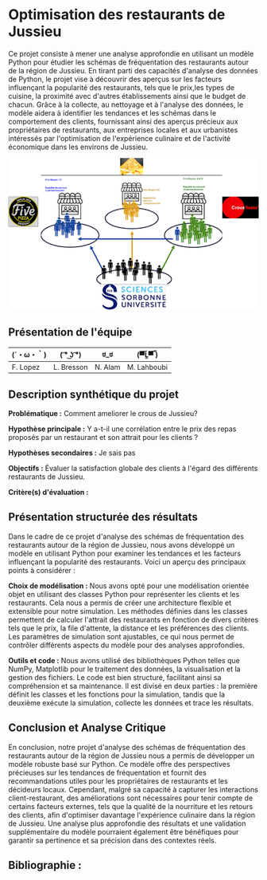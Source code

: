 # Optimisation des restaurants de Jussieu

Ce projet consiste à mener une analyse approfondie en utilisant un modèle Python pour étudier les schémas de fréquentation des restaurants autour de la région de Jussieu. En tirant parti des capacités d'analyse des données de Python, le projet vise à découvrir des aperçus sur les facteurs influençant la popularité des restaurants, tels que le prix,les types de cuisine, la proximité avec d'autres établissements ainsi que le budget de chacun. Grâce à la collecte, au nettoyage et à l'analyse des données, le modèle aidera à identifier les tendances et les schémas dans le comportement des clients, fournissant ainsi des aperçus précieux aux propriétaires de restaurants, aux entreprises locales et aux urbanistes intéressés par l'optimisation de l'expérience culinaire et de l'activité économique dans les environs de Jussieu.

<p align="center">
  <img width="700"  src="./images/modele.png">
</p>

## Présentation de l'équipe

|(´・ω・｀)| ( ͡° ͜ʖ ͡°) | ಠ_ಠ | (▀̿Ĺ̯▀̿ ̿) |
|-----|--|--|--|
| F. Lopez| L. Bresson | N. Alam  | M. Lahboubi  |


## Description synthétique du projet

**Problématique :**
Comment ameliorer le crous de Jussieu?

**Hypothèse principale :**
Y a-t-il une corrélation entre le prix des repas proposés par un restaurant et son attrait pour les clients ?

**Hypothèses secondaires :** 
Je sais pas 

**Objectifs :**
Évaluer la satisfaction globale des clients à l'égard des différents restaurants de Jussieu.

**Critère(s) d'évaluation :**

## Présentation structurée des résultats

Dans le cadre de ce projet d'analyse des schémas de fréquentation des restaurants autour de la région de Jussieu, nous avons développé un modèle en utilisant Python pour examiner les tendances et les facteurs influençant la popularité des restaurants. Voici un aperçu des principaux points à considérer :

**Choix de modélisation :** Nous avons opté pour une modélisation orientée objet en utilisant des classes Python pour représenter les clients et les restaurants. Cela nous a permis de créer une architecture flexible et extensible pour notre simulation. Les méthodes définies dans les classes permettent de calculer l'attrait des restaurants en fonction de divers critères tels que le prix, la file d'attente, la distance et les préférences des clients. Les paramètres de simulation sont ajustables, ce qui nous permet de contrôler différents aspects du modèle pour des analyses approfondies.

**Outils et code :** Nous avons utilisé des bibliothèques Python telles que NumPy, Matplotlib pour le traitement des données, la visualisation et la gestion des fichiers. Le code est bien structuré, facilitant ainsi sa compréhension et sa maintenance. Il est divisé en deux parties : la première définit les classes et les fonctions pour la simulation, tandis que la deuxième exécute la simulation, collecte les données et trace les résultats.


## Conclusion et Analyse Critique

En conclusion, notre projet d'analyse des schémas de fréquentation des restaurants autour de la région de Jussieu nous a permis de développer un modèle robuste basé sur Python. Ce modèle offre des perspectives précieuses sur les tendances de fréquentation et fournit des recommandations utiles pour les propriétaires de restaurants et les décideurs locaux. Cependant, malgré sa capacité à capturer les interactions client-restaurant, des améliorations sont nécessaires pour tenir compte de certains facteurs externes, tels que la qualité de la nourriture et les retours des clients, afin d'optimiser davantage l'expérience culinaire dans la région de Jussieu. Une analyse plus approfondie des résultats et une validation supplémentaire du modèle pourraient également être bénéfiques pour garantir sa pertinence et sa précision dans des contextes réels.


## Bibliographie :

